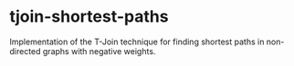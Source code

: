 # tjoin-shortest-paths
Implementation of the T-Join technique for finding shortest paths in non-directed graphs with negative weights.
